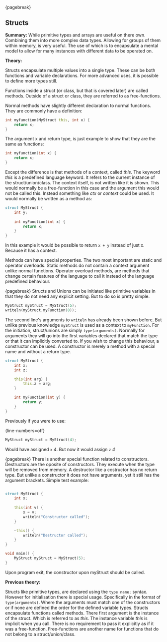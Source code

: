 {pagebreak}

## Structs
**Summary:**
While primitive types and arrays are useful on there own. Combining them into more complex data types. Allowing for groups of them within memory, is very useful. The use of which is to encapsulate a mental model to allow for many instances with different data to be operated on.

**Theory:**

Structs encapsulate multiple values into a single type. These can be both functions and variable declarations. For more advanced uses, it is possible to define more types still.

Functions inside a struct (or class, but that is covered later) are called methods. Outside of a struct or class, they are referred to as free-functions.

Normal methods have slightly different declaration to normal functions. They are commonly have a definition:

```D
int myfunction(MyStruct this, int x) {
	return x;
}
```
The argument x and return type, is just example to show that they are the same as functions:

```D
int myfunction(int x) {
	return x;
}
```
Except the difference is that methods of a context, called *this*. The keyword *this* is a predefined language keyword. It refers to the current instance of the struct/union/class.
The context itself, is not written like it is shown. This would normally be a free-function in this case and the argument this would not be called this. Instead something like *ctx* or *context* could be used. It would normally be written as a method as:

```D
struct MyStruct {
	int y;
	
	int myFunction(int x) {
		return x;
	}
}
```
In this example it would be possible to return ``x + y`` instead of just x. Because it has a context.

Methods can have special properties. The two most important are static and operator overloads.
Static methods do not contain a context argument unlike normal functions.
Operator overload methods, are methods that change certain features of the language to call it instead of the language predefined behaviour.

{pagebreak}
Structs and Unions can be initiated like primitive variables in that they do not need any explicit setting. But to do so is pretty simple.

```D
MyStruct myStruct = MyStruct(5);
writeln(myStruct.myFunction(8));
```
The second line's arguments to ``writeln`` has already been shown before. But unlike previous knowledge ``myStruct`` is used as a context to ``myFunction``.
For the initiation, struct/unions are simply ``type(arguments)``. Normally for arguments they will go into the first variables declared that match the type or that it can implicitly converted to. If you wish to change this behaviour, a constructor can be used.
A constructor is merely a method with a special name and without a return type.

```D
struct MyStruct {
	int x;
	int z;

	this(int arg) {
		this.z = arg;
	}

	int myFunction(int y) {
		return y;
	}
}

```
Previously if you were to use:

{line-numbers=off}
```D
MyStruct myStruct = MyStruct(4);
```
Would have assigned ``x`` *4*. But now it would assign ``z`` *4*

{pagebreak}
There is another special function related to constructors. Destructors are the oposite of constructors. They execute when the type will be removed from memory. A destructor like a costructor has no return type. But unlike a constructor it does not have arguments, yet it still has the argument brackets.
Simple test example:

```D

struct MyStruct {
	int x;
	
	this(int v) {
		x = v;
		writeln("Constructor called");
	}

	~this() {
		writeln("Destructor called");
	}
}

void main() {
	MyStruct myStruct = MyStruct(5);	
}
```
Upon program exit, the constructor upon myStruct should be called.

**Previous theory:**

Structs like primitive types, are declared using the ``type name;`` syntax. However for initialisation there is special usage. Specifically in the format of ``type(arguments)``. Where the arguments must match one of the constructors or if none are defined the order for the defined variable types.
Structs encapsulate functions called methods. There first argument is the instance of the struct. Which is referred to as *this*. The instance variable *this* is implicit when you call. There is no requirement to pass it explicitly as if it was a free-function. Free-functions are another name for functions that do not belong to a struct/union/class.